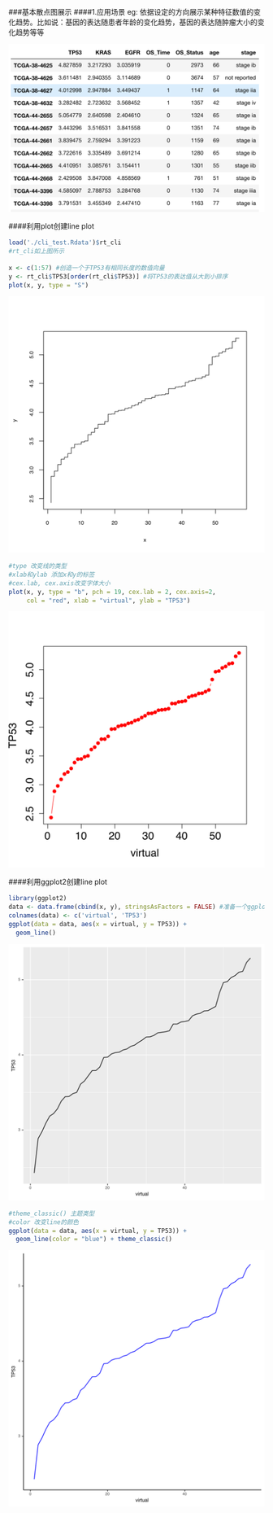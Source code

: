 ###基本散点图展示
####1.应用场景
eg: 依据设定的方向展示某种特征数值的变化趋势。比如说：基因的表达随患者年龄的变化趋势，基因的表达随肿瘤大小的变化趋势等等

![scatter plot](/images/part3/data_format_cli.png)

####利用plot创建line plot

```R
load('./cli_test.Rdata')$rt_cli
#rt_cli如上图所示

x <- c(1:57) #创造一个于TP53有相同长度的数值向量
y <- rt_cli$TP53[order(rt_cli$TP53)] #将TP53的表达值从大到小排序
plot(x, y, type = "S")
```

![scatter plot](/images/part3/line_plot1.svg)


```R
#type 改变线的类型
#xlab和ylab 添加x和y的标签
#cex.lab, cex.axis改变字体大小
plot(x, y, type = "b", pch = 19, cex.lab = 2, cex.axis=2, 
     col = "red", xlab = "virtual", ylab = "TP53")
```

![scatter plot](/images/part3/line_plot2.svg)

####利用ggplot2创建line plot

```R
library(ggplot2)
data <- data.frame(cbind(x, y), stringsAsFactors = FALSE) #准备一个ggplot2所需要的数据格式
colnames(data) <- c('virtual', 'TP53')
ggplot(data = data, aes(x = virtual, y = TP53)) +
  geom_line()
```

![scatter plot](/images/part3/line_plot3.svg)

```R
#theme_classic() 主题类型
#color 改变line的颜色
ggplot(data = data, aes(x = virtual, y = TP53)) +
  geom_line(color = "blue") + theme_classic()
```

![scatter plot](/images/part3/line_plot4.svg)
